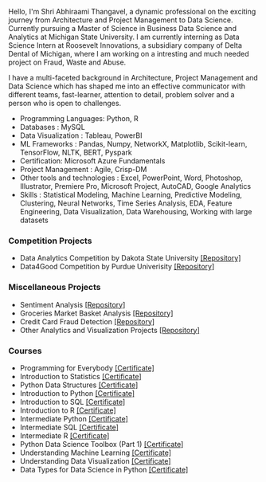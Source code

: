 Hello, I'm Shri Abhiraami Thangavel, a dynamic professional on the exciting journey from Architecture and Project Management to Data Science. Currently pursuing a Master of Science in Business Data Science and Analytics at Michigan State University. I am currently interning as Data Science Intern at Roosevelt Innovations, a subsidiary company of Delta Dental of Michigan, where I am working on a intresting and much needed project on Fraud, Waste and Abuse.

I have a multi-faceted background in Architecture, Project Management and Data Science which has shaped me into an effective communicator with different teams, fast-learner, attention to detail, problem solver and a person who is open to challenges.

- Programming Languages: Python, R
- Databases : MySQL
- Data Visualization : Tableau, PowerBI
- ML Frameworks : Pandas, Numpy, NetworkX, Matplotlib, Scikit-learn, TensorFlow, NLTK, BERT, Pyspark
- Certification: Microsoft Azure Fundamentals
- Project Management : Agile, Crisp-DM
- Other tools and technologies : Excel, PowerPoint, Word, Photoshop, Illustrator, Premiere Pro, Microsoft Project, AutoCAD, Google Analytics
- Skills : Statistical Modeling, Machine Learning, Predictive Modeling, Clustering, Neural Networks, Time Series Analysis, EDA, Feature Engineering, Data Visualization, Data Warehousing, Working with large datasets

### Competition Projects
- Data Analytics Competition by Dakota State University [[Repository]](https://github.com/abhithangavel/Data-Analytics-Competition-DSU)
- Data4Good Competition by Purdue Univerisity [[Repository]](https://github.com/naveenp98/Data4Good)


### Miscellaneous Projects
- Sentiment Analysis [[Repository]](https://github.com/abhithangavel/Sentiment-Analysis-Project)
- Groceries Market Basket Analysis [[Repository]](https://github.com/abhithangavel/Data-Mining-Project)
- Credit Card Fraud Detection [[Repository]](https://github.com/abhithangavel/Machine-Learning-Project)
- Other Analytics and Visualization Projects [[Repository]](https://github.com/abhithangavel/Analytics-and-Visualization-Projects)

### Courses
- Programming for Everybody [[Certificate]](https://coursera.org/share/75bddbe853d071e2a51be4d872a20022)
- Introduction to Statistics [[Certificate]](https://coursera.org/share/abe1f228f8b1756a60a488359516b2d3)
- Python Data Structures [[Certificate]](https://coursera.org/share/96e2e86a79fa985132279a1968e8a25d)
- Introduction to Python [[Certificate]](https://www.datacamp.com/completed/statement-of-accomplishment/course/e18250775fb3e27711eda5c678f833bf3b866f1c)
- Introduction to SQL [[Certificate]](https://www.datacamp.com/completed/statement-of-accomplishment/course/c70b01e4921273d15b0100c2c1a3664cc9b925a2)
- Introduction to R [[Certificate]](https://www.datacamp.com/completed/statement-of-accomplishment/course/4600b509616d3eb5048daa241fef7a7c16f7f2a1)
- Intermediate Python [[Certificate]](https://www.datacamp.com/completed/statement-of-accomplishment/course/efd9091653824012373271d71846646a369033f8)
- Intermediate SQL [[Certificate]](https://www.datacamp.com/completed/statement-of-accomplishment/course/c814ff97dad38977728cea6aaea7923d0cdd8d35)
- Intermediate R [[Certificate]](https://www.datacamp.com/completed/statement-of-accomplishment/course/6a661b8657af32bb3562e26274b467f43a2659ad)
- Python Data Science Toolbox (Part 1) [[Certificate]](https://www.datacamp.com/completed/statement-of-accomplishment/course/f62e82c84419c3d9240bb5980866390303dfdd4c)
- Understanding Machine Learning [[Certificate]](https://www.datacamp.com/completed/statement-of-accomplishment/course/01c9e24a0a5bb32b9e871e78a9c9ef23248b0e14 )
- Understanding Data Visualization [[Certificate]](https://www.datacamp.com/completed/statement-of-accomplishment/course/ed1ebefb90a07ebbbf273bbd4ac7bce160c12769)
- Data Types for Data Science in Python [[Certificate]](https://www.datacamp.com/completed/statement-of-accomplishment/course/95ef4bf69a7ef0a302385203eeb73c136e484a1a)

<!--
**abhithangavel/abhithangavel** is a ✨ _special_ ✨ repository because its `README.md` (this file) appears on your GitHub profile.

Here are some ideas to get you started:

- 🔭 I’m currently working on ...
- 🌱 I’m currently learning ...
- 👯 I’m looking to collaborate on ...
- 🤔 I’m looking for help with ...
- 💬 Ask me about ...
- 📫 How to reach me: ...
- 😄 Pronouns: ...
- ⚡ Fun fact: ...
-->
